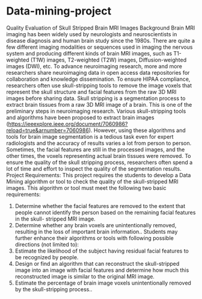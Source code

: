 # Data-mining-project
Quality Evaluation of Skull Stripped Brain MRI Images
Background
Brain MRI imaging has been widely used by neurologists and neuroscientists in
disease diagnosis and human brain study since the 1980s. There are quite a few different
imaging modalities or sequences used in imaging the nervous system and producing
different kinds of brain MRI images, such as T1-weighted (T1W) images, T2-weighted
(T2W) images, Diffusion-weighted images (DWI), etc. To advance neuroimaging
research, more and more researchers share neuroimaging data in open access data
repositories for collaboration and knowledge dissemination. To ensure HIPAA
compliance, researchers often use skull-stripping tools to remove the image voxels that
represent the skull structure and facial features from the raw 3D MRI images before
sharing data. Skull stripping is a segmentation process to extract brain tissues from a raw
3D MRI image of a brain. This is one of the preliminary steps in neuroimaging research.
Various skull-stripping tools and algorithms have been proposed to extract brain images
(https://ieeexplore.ieee.org/document/7060986?reload=true&arnumber=7060986).
However, using these algorithms and tools for brain image segmentation is a tedious task
even for expert radiologists and the accuracy of results varies a lot from person to person.
Sometimes, the facial features are still in the processed images, and the other times, the
voxels representing actual brain tissues were removed. To ensure the quality of the skull
stripping process, researchers often spend a lot of time and effort to inspect the quality of
the segmentation results.
Project Requirements:
This project requires the students to develop a Data Mining algorithm or tool to check
the quality of the skull-stripped MRI images. This algorithm or tool must meet the
following two basic requirements:
1. Determine whether the facial features are removed to the extent that people
cannot identify the person based on the remaining facial features in the skull-
stripped MRI image.
2. Determine whether any brain voxels are unintentionally removed, resulting in the
loss of important brain information..
Students may further enhance their algorithms or tools with following possible directions
(not limited to):
1. Estimate the likelihood of the subject having residual facial features to be
recognized by people.
2. Design or find an algorithm that can reconstruct the skull-stripped image into an
image with facial features and determine how much this reconstructed image is
similar to the original MRI image.
3. Estimate the percentage of brain image voxels unintentionally removed by the
skull-stripping process..
